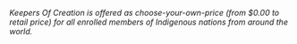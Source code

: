 *Keepers Of Creation is offered as choose-your-own-price (from $0.00 to retail price) for all enrolled members of Indigenous nations from around the world.*
